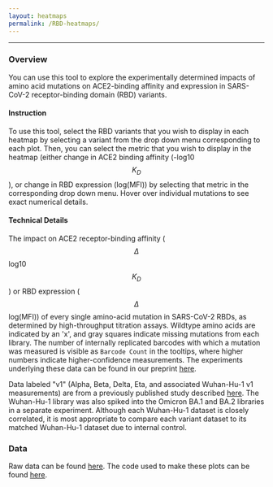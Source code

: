 ```yaml
---
layout: heatmaps
permalink: /RBD-heatmaps/
---
```


---


### Overview

You can use this tool to explore the experimentally determined impacts of amino acid mutations on ACE2-binding affinity and expression in SARS-CoV-2 receptor-binding domain (RBD) variants.

#### Instruction

To use this tool, select the RBD variants that you wish to display in each heatmap by selecting a variant from the drop down menu corresponding to each plot. Then, you can select the metric that you wish to display in the heatmap (either change in ACE2 binding affinity (-log10 $$K_D$$), or change in RBD expression (log(MFI)) by selecting that metric in the corresponding drop down menu. Hover over individual mutations to see exact numerical details.

#### Technical Details

The impact on ACE2 receptor-binding affinity ($$\Delta$$ log10 $$K_D$$) or RBD expression ($$\Delta$$ log(MFI)) of every single amino-acid mutation in SARS-CoV-2 RBDs, as determined by high-throughput titration assays. Wildtype amino acids are indicated by an 'x', and gray squares indicate missing mutations from each library. The number of internally replicated barcodes with which a mutation was measured is visible as `Barcode Count` in the tooltips, where higher numbers indicate higher-confidence measurements. The experiments underlying these data can be found in our preprint [here](https://www.biorxiv.org/content/10.1101/2022.09.20.508745v1).

Data labeled "v1" (Alpha, Beta, Delta, Eta, and associated Wuhan-Hu-1 v1 measurements) are from a previously published study described [here](https://www.science.org/doi/10.1126/science.abo7896). The Wuhan-Hu-1 library was also spiked into the Omicron BA.1 and BA.2 libraries in a separate experiment. Although each Wuhan-Hu-1 dataset is closely correlated, it is most appropriate to compare each variant dataset to its matched Wuhan-Hu-1 dataset due to internal control.

### Data

Raw data  can be found [here](https://github.com/jbloomlab/SARS-CoV-2-RBD_DMS_Omicron/blob/main/results/final_variant_scores/final_variant_scores.csv). The code used to make these plots can be found [here](https://github.com/jbloomlab/SARS-CoV-2-RBD_DMS_Omicron/blob/main/RBD-Heatmaps-Interactive-Visualization.ipynb).
